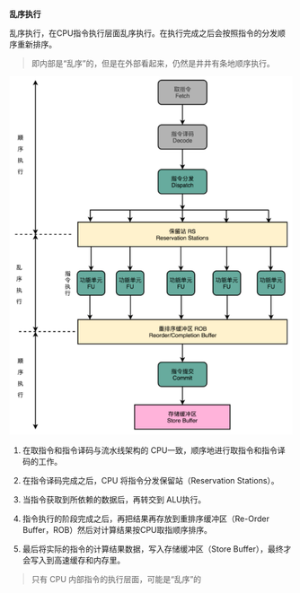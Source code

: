 **乱序执行**

乱序执行，在CPU指令执行层面乱序执行。在执行完成之后会按照指令的分发顺序重新排序。
> 即内部是“乱序”的，但是在外部看起来，仍然是井井有条地顺序执行。

![image-20201012214120144](assets/image-20201012214120144.png)

1. 在取指令和指令译码与流水线架构的 CPU一致，顺序地进行取指令和指令译码的工作。

2. 在指令译码完成之后，CPU 将指令分发保留站（Reservation Stations）。

3. 当指令获取到所依赖的数据后，再转交到 ALU执行。

4. 指令执行的阶段完成之后，再把结果再存放到重排序缓冲区（Re-Order Buffer，ROB）然后对计算结果按CPU取指顺序排序。

5. 最后将实际的指令的计算结果数据，写入存储缓冲区（Store Buffer），最终才会写入到高速缓存和内存里。

> 只有 CPU 内部指令的执行层面，可能是“乱序”的